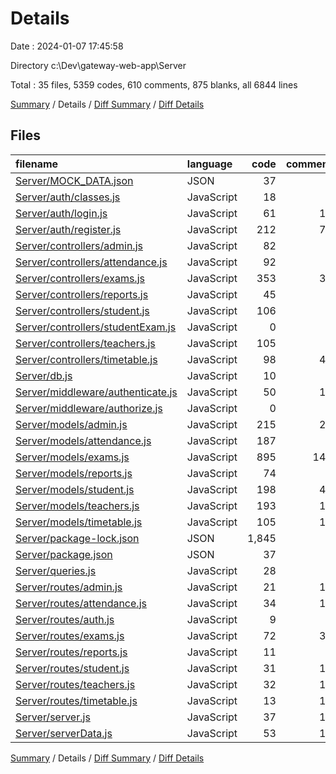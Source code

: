 # Details

Date : 2024-01-07 17:45:58

Directory c:\\Dev\\gateway-web-app\\Server

Total : 35 files,  5359 codes, 610 comments, 875 blanks, all 6844 lines

[Summary](results.md) / Details / [Diff Summary](diff.md) / [Diff Details](diff-details.md)

## Files
| filename | language | code | comment | blank | total |
| :--- | :--- | ---: | ---: | ---: | ---: |
| [Server/MOCK_DATA.json](/Server/MOCK_DATA.json) | JSON | 37 | 0 | 1 | 38 |
| [Server/auth/classes.js](/Server/auth/classes.js) | JavaScript | 18 | 3 | 4 | 25 |
| [Server/auth/login.js](/Server/auth/login.js) | JavaScript | 61 | 14 | 16 | 91 |
| [Server/auth/register.js](/Server/auth/register.js) | JavaScript | 212 | 71 | 47 | 330 |
| [Server/controllers/admin.js](/Server/controllers/admin.js) | JavaScript | 82 | 6 | 19 | 107 |
| [Server/controllers/attendance.js](/Server/controllers/attendance.js) | JavaScript | 92 | 8 | 22 | 122 |
| [Server/controllers/exams.js](/Server/controllers/exams.js) | JavaScript | 353 | 33 | 90 | 476 |
| [Server/controllers/reports.js](/Server/controllers/reports.js) | JavaScript | 45 | 5 | 12 | 62 |
| [Server/controllers/student.js](/Server/controllers/student.js) | JavaScript | 106 | 5 | 27 | 138 |
| [Server/controllers/studentExam.js](/Server/controllers/studentExam.js) | JavaScript | 0 | 0 | 1 | 1 |
| [Server/controllers/teachers.js](/Server/controllers/teachers.js) | JavaScript | 105 | 9 | 31 | 145 |
| [Server/controllers/timetable.js](/Server/controllers/timetable.js) | JavaScript | 98 | 41 | 30 | 169 |
| [Server/db.js](/Server/db.js) | JavaScript | 10 | 2 | 3 | 15 |
| [Server/middleware/authenticate.js](/Server/middleware/authenticate.js) | JavaScript | 50 | 16 | 15 | 81 |
| [Server/middleware/authorize.js](/Server/middleware/authorize.js) | JavaScript | 0 | 0 | 1 | 1 |
| [Server/models/admin.js](/Server/models/admin.js) | JavaScript | 215 | 24 | 42 | 281 |
| [Server/models/attendance.js](/Server/models/attendance.js) | JavaScript | 187 | 8 | 35 | 230 |
| [Server/models/exams.js](/Server/models/exams.js) | JavaScript | 895 | 149 | 181 | 1,225 |
| [Server/models/reports.js](/Server/models/reports.js) | JavaScript | 74 | 9 | 17 | 100 |
| [Server/models/student.js](/Server/models/student.js) | JavaScript | 198 | 40 | 48 | 286 |
| [Server/models/teachers.js](/Server/models/teachers.js) | JavaScript | 193 | 17 | 44 | 254 |
| [Server/models/timetable.js](/Server/models/timetable.js) | JavaScript | 105 | 14 | 26 | 145 |
| [Server/package-lock.json](/Server/package-lock.json) | JSON | 1,845 | 0 | 1 | 1,846 |
| [Server/package.json](/Server/package.json) | JSON | 37 | 0 | 1 | 38 |
| [Server/queries.js](/Server/queries.js) | JavaScript | 28 | 1 | 9 | 38 |
| [Server/routes/admin.js](/Server/routes/admin.js) | JavaScript | 21 | 13 | 13 | 47 |
| [Server/routes/attendance.js](/Server/routes/attendance.js) | JavaScript | 34 | 12 | 12 | 58 |
| [Server/routes/auth.js](/Server/routes/auth.js) | JavaScript | 9 | 4 | 9 | 22 |
| [Server/routes/exams.js](/Server/routes/exams.js) | JavaScript | 72 | 39 | 36 | 147 |
| [Server/routes/reports.js](/Server/routes/reports.js) | JavaScript | 11 | 8 | 8 | 27 |
| [Server/routes/student.js](/Server/routes/student.js) | JavaScript | 31 | 12 | 12 | 55 |
| [Server/routes/teachers.js](/Server/routes/teachers.js) | JavaScript | 32 | 11 | 13 | 56 |
| [Server/routes/timetable.js](/Server/routes/timetable.js) | JavaScript | 13 | 10 | 11 | 34 |
| [Server/server.js](/Server/server.js) | JavaScript | 37 | 14 | 19 | 70 |
| [Server/serverData.js](/Server/serverData.js) | JavaScript | 53 | 12 | 19 | 84 |

[Summary](results.md) / Details / [Diff Summary](diff.md) / [Diff Details](diff-details.md)